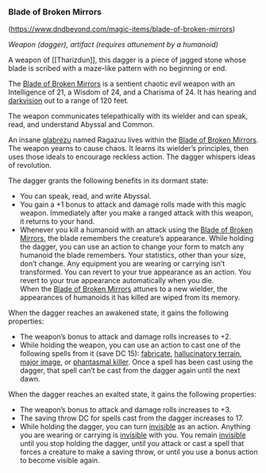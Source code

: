 ### Blade of Broken Mirrors
(https://www.dndbeyond.com/magic-items/blade-of-broken-mirrors)

_Weapon (dagger), artifact (requires attunement by a humanoid)_

A weapon of [[Tharizdun]], this dagger is a piece of jagged stone whose blade is scribed with a maze-like pattern with no beginning or end.

The [Blade of Broken Mirrors](https://www.dndbeyond.com/magic-items/blade-of-broken-mirrors) is a sentient chaotic evil weapon with an Intelligence of 21, a Wisdom of 24, and a Charisma of 24. It has hearing and [darkvision](https://www.dndbeyond.com/compendium/rules/basic-rules/monsters#Darkvision) out to a range of 120 feet.

The weapon communicates telepathically with its wielder and can speak, read, and understand Abyssal and Common.

An insane [glabrezu](https://www.dndbeyond.com/monsters/glabrezu) named Ragazuu lives within the [Blade of Broken Mirrors](https://www.dndbeyond.com/magic-items/blade-of-broken-mirrors). The weapon yearns to cause chaos. It learns its wielder’s principles, then uses those ideals to encourage reckless action. The dagger whispers ideas of revolution.

The dagger grants the following benefits in its dormant state:

-   You can speak, read, and write Abyssal.
-   You gain a +1 bonus to attack and damage rolls made with this magic weapon. Immediately after you make a ranged attack with this weapon, it returns to your hand.
-   Whenever you kill a humanoid with an attack using the [Blade of Broken Mirrors](https://www.dndbeyond.com/magic-items/blade-of-broken-mirrors), the blade remembers the creature’s appearance. While holding the dagger, you can use an action to change your form to match any humanoid the blade remembers. Your statistics, other than your size, don’t change. Any equipment you are wearing or carrying isn’t transformed. You can revert to your true appearance as an action. You revert to your true appearance automatically when you die.  
    When the [Blade of Broken Mirrors](https://www.dndbeyond.com/magic-items/blade-of-broken-mirrors) attunes to a new wielder, the appearances of humanoids it has killed are wiped from its memory.

When the dagger reaches an awakened state, it gains the following properties:

-   The weapon’s bonus to attack and damage rolls increases to +2.
-   While holding the weapon, you can use an action to cast one of the following spells from it (save DC 15): [fabricate](https://www.dndbeyond.com/spells/fabricate), [hallucinatory terrain](https://www.dndbeyond.com/spells/hallucinatory-terrain), [major image](https://www.dndbeyond.com/spells/major-image), or [phantasmal killer](https://www.dndbeyond.com/spells/phantasmal-killer). Once a spell has been cast using the dagger, that spell can’t be cast from the dagger again until the next dawn.

When the dagger reaches an exalted state, it gains the following properties:

-   The weapon’s bonus to attack and damage rolls increases to +3.
-   The saving throw DC for spells cast from the dagger increases to 17.
-   While holding the dagger, you can turn [invisible](https://www.dndbeyond.com/compendium/rules/basic-rules/appendix-a-conditions#Invisible) as an action. Anything you are wearing or carrying is [invisible](https://www.dndbeyond.com/compendium/rules/basic-rules/appendix-a-conditions#Invisible) with you. You remain [invisible](https://www.dndbeyond.com/compendium/rules/basic-rules/appendix-a-conditions#Invisible) until you stop holding the dagger, until you attack or cast a spell that forces a creature to make a saving throw, or until you use a bonus action to become visible again.
